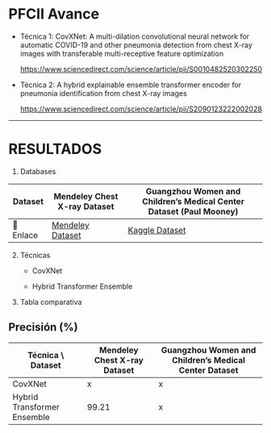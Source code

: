 # PFCII Avance

- Técnica 1: CovXNet: A multi-dilation convolutional neural network for automatic COVID-19 and other pneumonia detection from chest X-ray images with transferable multi-receptive feature optimization

    https://www.sciencedirect.com/science/article/pii/S0010482520302250

- Técnica 2: A hybrid explainable ensemble transformer encoder for pneumonia identification from chest X-ray images

    https://www.sciencedirect.com/science/article/pii/S2090123222002028

---

# RESULTADOS
1. Databases
   
| Dataset           | Mendeley Chest X-ray Dataset                                                                 | Guangzhou Women and Children’s Medical Center Dataset (Paul Mooney)                    |
|-----------------|-----------------------------------------------------------------------------------------------|-----------------------------------------------------------------------------------------|
| 🔗 Enlace        | [Mendeley Dataset](https://data.mendeley.com/datasets/rscbjbr9sj/2)                          | [Kaggle Dataset](https://www.kaggle.com/datasets/paultimothymooney/chest-xray-pneumonia) |


2. Técnicas
    * CovXNet
      
    * Hybrid Transformer Ensemble
  
3. Tabla comparativa
## Precisión (%)

| Técnica \ Dataset           | Mendeley Chest X-ray Dataset | Guangzhou Women and Children’s Medical Center Dataset |
|-----------------------------|------------------------------|-------------------------------------------------------|
| CovXNet                     | x                            | x                                                     |
| Hybrid Transformer Ensemble | 99.21                        | x                                                     |

